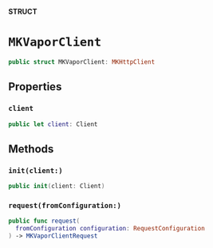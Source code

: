 **STRUCT**

# `MKVaporClient`

```swift
public struct MKVaporClient: MKHttpClient
```

## Properties
### `client`

```swift
public let client: Client
```

## Methods
### `init(client:)`

```swift
public init(client: Client)
```

### `request(fromConfiguration:)`

```swift
public func request(
  fromConfiguration configuration: RequestConfiguration
) -> MKVaporClientRequest
```
